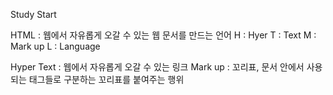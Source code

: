Study Start

HTML : 웹에서 자유롭게 오갈 수 있는 웹 문서를 만드는 언어
H : Hyer
T : Text
M : Mark up
L : Language

Hyper Text : 웹에서 자유롭게 오갈 수 있는 링크
Mark up : 꼬리표, 문서 안에서 사용되는 태그들로 구분하는 꼬리표를 붙여주는 행위